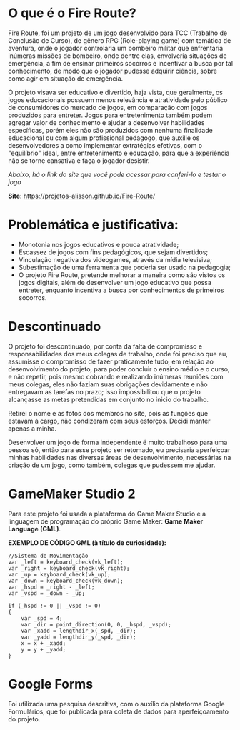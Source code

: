# O que é o Fire Route?

Fire Route, foi um projeto de um jogo desenvolvido para TCC (Trabalho de Conclusão de Curso), de gênero RPG (Role-playing game) com temática de aventura, onde o jogador controlaria um bombeiro militar que enfrentaria inúmeras missões de bombeiro, onde dentre elas, envolveria situações de emergência, a fim de ensinar primeiros socorros e incentivar a busca por tal conhecimento, de modo que o jogador pudesse adquirir ciência, sobre como agir em situação de emergência. 

O projeto visava ser educativo e divertido, haja vista, que geralmente, os jogos educacionais possuem menos relevância e atratividade pelo público de consumidores do mercado de jogos, em comparação com jogos produzidos para entreter. Jogos para entretenimento também podem agregar valor de conhecimento e ajudar a desenvolver habilidades específicas, porém eles não são produzidos com nenhuma finalidade educacional ou com algum profissional pedagogo, que auxilie os desenvolvedores a como implementar extratégias efetivas, com o "equilíbrio" ideal, entre entretenimento e educação, para que a experiência não se torne cansativa e faça o jogador desistir.

_Abaixo, há o link do site que você pode acessar para conferi-lo e testar o jogo_

**Site**:  https://projetos-alisson.github.io/Fire-Route/

# Problemática e justificativa:

<ul>
  <li>Monotonia nos jogos educativos e pouca atratividade; </li>
<li>Escassez de jogos com fins pedagógicos, que sejam divertidos;</li>
<li>Vinculação negativa dos videogames, através da mídia televisiva;</li>
<li>Subestimação de uma ferramenta que poderia ser usado na pedagogia;</li>
<li>O projeto Fire Route, pretende melhorar a maneira como são vistos os jogos digitais, além de desenvolver um jogo educativo que possa entreter, enquanto incentiva a busca por conhecimentos de primeiros socorros.</li>
</ul>

# Descontinuado

O projeto foi descontinuado, por conta da falta de compromisso e responsabilidades dos meus colegas de trabalho, onde foi preciso que eu, assumisse o compromisso de fazer praticamente tudo, em relação ao desenvolvimento do projeto, para poder concluir o ensino médio e o curso, e não repetir, pois mesmo cobrando e realizando inúmeras reuniões com meus colegas, eles não faziam suas obrigações devidamente e não entregavam as tarefas no prazo; isso impossibilitou que o projeto alcançasse as metas pretendidas em conjunto no inicio do trabalho.

Retirei o nome e as fotos dos membros no site, pois as funções que estavam à cargo, não condizeram com seus esforços. Decidi manter apenas a minha.

Desenvolver um jogo de forma independente é muito trabalhoso para uma pessoa só, então para esse projeto ser retomado, eu precisaria aperfeiçoar minhas habilidades nas diversas áreas de desenvolvimento, necessárias na criação de um jogo, como também, colegas que pudessem me ajudar.

# GameMaker Studio 2

Para este projeto foi usada a plataforma do Game Maker Studio e a linguagem de programação do próprio Game Maker: **Game Maker Language** **(GML)**. 

**EXEMPLO DE CÓDIGO GML (à título de curiosidade):**

```
//Sistema de Movimentação
var _left = keyboard_check(vk_left);
var _right = keyboard_check(vk_right);
var _up = keyboard_check(vk_up);
var _down = keyboard_check(vk_down);
var _hspd = _right - _left;
var _vspd = _down - _up;

if (_hspd != 0 || _vspd != 0)
{
    var _spd = 4;
    var _dir = point_direction(0, 0, _hspd, _vspd);
    var _xadd = lengthdir_x(_spd, _dir);
    var _yadd = lengthdir_y(_spd, _dir);
    x = x + _xadd;
    y = y + _yadd;
}
```

# Google Forms
Foi utilizada uma pesquisa descritiva, com o auxílio da plataforma Google Formulários, que foi publicada para coleta de dados para aperfeiçoamento do projeto. 




